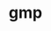---
title: "gmp"
layout: cache
categories: [package, develop]
meta: {"compilers": ["apple-clang@=16.0.0", "cce@=18.0.0", "gcc@=10.5.0", "gcc@=11.1.0", "gcc@=11.4.0", "gcc@=12.4.0", "gcc@=13.2.0", "gcc@=13.3.0", "gcc@=7.5.0", "oneapi@=2024.2.1"], "num_specs": 30, "num_specs_by_stack": {"aws-pcluster-neoverse_v1": 2, "aws-pcluster-x86_64_v4": 4, "data-vis-sdk": 2, "developer-tools-aarch64-linux-gnu": 2, "developer-tools-darwin": 2, "developer-tools-x86_64_v3-linux-gnu": 2, "e4s": 4, "e4s-cray-rhel": 2, "e4s-neoverse-v2": 2, "e4s-oneapi": 4, "hep": 2, "ml-linux-x86_64-rocm": 2, "radiuss": 2, "root": 30, "tutorial": 2}, "oss": ["amzn2", "centos7", "rhel8", "sequoia", "ubuntu18.04", "ubuntu20.04", "ubuntu22.04", "ubuntu24.04"], "platforms": ["darwin", "linux"], "stacks": ["aws-pcluster-neoverse_v1", "aws-pcluster-x86_64_v4", "data-vis-sdk", "developer-tools-aarch64-linux-gnu", "developer-tools-darwin", "developer-tools-x86_64_v3-linux-gnu", "e4s", "e4s-cray-rhel", "e4s-neoverse-v2", "e4s-oneapi", "hep", "ml-linux-x86_64-rocm", "radiuss", "root", "tutorial"], "targets": ["aarch64", "neoverse_v1", "neoverse_v2", "x86_64_v3", "x86_64_v4"], "versions": ["6.3.0"]}
spec_details: [{"compiler": "cce@=18.0.0", "hash": "3pvp2x7luwnpqnbnqsm7k6itd37ssa3t", "os": "rhel8", "platform": "linux", "size": "-", "stacks": ["e4s-cray-rhel", "root"], "target": "x86_64_v3", "variants": ["build_system=autotools", "+cxx", "libs=shared,static"], "versions": ["6.3.0"]}, {"compiler": "gcc@=12.4.0", "hash": "3zz22xbx2jsqumfosxq3sd3dlewceqwh", "os": "amzn2", "platform": "linux", "size": "-", "stacks": ["aws-pcluster-x86_64_v4", "root"], "target": "x86_64_v3", "variants": ["build_system=autotools", "+cxx", "libs=shared,static"], "versions": ["6.3.0"]}, {"compiler": "oneapi@=2024.2.1", "hash": "5gxeri4bzwl5lb75okrs5emuvecibsvk", "os": "ubuntu22.04", "platform": "linux", "size": "-", "stacks": ["e4s-oneapi", "root"], "target": "x86_64_v3", "variants": ["build_system=autotools", "+cxx", "libs=shared,static"], "versions": ["6.3.0"]}, {"compiler": "apple-clang@=16.0.0", "hash": "5jrbfiauzq7rjixdpvv3quksj3rmalij", "os": "sequoia", "platform": "darwin", "size": "-", "stacks": ["developer-tools-darwin", "root"], "target": "aarch64", "variants": ["build_system=autotools", "+cxx", "libs=shared,static"], "versions": ["6.3.0"]}, {"compiler": "gcc@=13.3.0", "hash": "5jwvciong4vjo3iplq3xcgrtan4neftn", "os": "rhel8", "platform": "linux", "size": "-", "stacks": ["developer-tools-aarch64-linux-gnu", "root"], "target": "aarch64", "variants": ["build_system=autotools", "+cxx", "libs=shared,static"], "versions": ["6.3.0"]}, {"compiler": "oneapi@=2024.2.1", "hash": "65xcuzawrpg534edvjqxwmaxoqzjujva", "os": "ubuntu22.04", "platform": "linux", "size": "-", "stacks": ["e4s-oneapi", "root"], "target": "x86_64_v3", "variants": ["build_system=autotools", "+cxx", "libs=shared,static"], "versions": ["6.3.0"]}, {"compiler": "gcc@=11.4.0", "hash": "75y2i6ee3oweecnoczyvyvnwveq4yrgi", "os": "ubuntu22.04", "platform": "linux", "size": "-", "stacks": ["e4s-neoverse-v2", "root"], "target": "neoverse_v2", "variants": ["build_system=autotools", "+cxx", "libs=shared,static"], "versions": ["6.3.0"]}, {"compiler": "gcc@=12.4.0", "hash": "abgfao6qxdbs3dfxziaxfiryckr66pou", "os": "amzn2", "platform": "linux", "size": "-", "stacks": ["aws-pcluster-x86_64_v4", "root"], "target": "x86_64_v4", "variants": ["build_system=autotools", "+cxx", "libs=shared,static"], "versions": ["6.3.0"]}, {"compiler": "oneapi@=2024.2.1", "hash": "al2ea6qe5cwzsp5p7x4rdrt5ll4f3hel", "os": "ubuntu22.04", "platform": "linux", "size": "-", "stacks": ["e4s-oneapi", "root"], "target": "x86_64_v3", "variants": ["build_system=autotools", "+cxx", "libs=shared,static"], "versions": ["6.3.0"]}, {"compiler": "gcc@=13.3.0", "hash": "cdoovihcjo5ti6tuwkn3k73prl7wqz67", "os": "rhel8", "platform": "linux", "size": "-", "stacks": ["developer-tools-aarch64-linux-gnu", "root"], "target": "aarch64", "variants": ["build_system=autotools", "+cxx", "libs=shared,static"], "versions": ["6.3.0"]}, {"compiler": "cce@=18.0.0", "hash": "ciaq3oqyvfg6prakx6a4kzieiaukpfms", "os": "rhel8", "platform": "linux", "size": "-", "stacks": ["e4s-cray-rhel", "root"], "target": "x86_64_v3", "variants": ["build_system=autotools", "+cxx", "libs=shared,static"], "versions": ["6.3.0"]}, {"compiler": "gcc@=10.5.0", "hash": "dfeoenmiv3nljlhjuqylnsq4763ahmrr", "os": "centos7", "platform": "linux", "size": "-", "stacks": ["developer-tools-x86_64_v3-linux-gnu", "root"], "target": "x86_64_v3", "variants": ["build_system=autotools", "+cxx", "libs=shared,static"], "versions": ["6.3.0"]}, {"compiler": "gcc@=12.4.0", "hash": "e4mv27lhou27osjehmjw6ccanmdnasrw", "os": "amzn2", "platform": "linux", "size": "-", "stacks": ["aws-pcluster-x86_64_v4", "root"], "target": "x86_64_v3", "variants": ["build_system=autotools", "+cxx", "libs=shared,static"], "versions": ["6.3.0"]}, {"compiler": "gcc@=12.4.0", "hash": "f272ujjgkg4upewvexkrr6bt66s4blpu", "os": "amzn2", "platform": "linux", "size": "-", "stacks": ["aws-pcluster-neoverse_v1", "root"], "target": "neoverse_v1", "variants": ["build_system=autotools", "+cxx", "libs=shared,static"], "versions": ["6.3.0"]}, {"compiler": "gcc@=11.4.0", "hash": "gufn3agz6lqshw3kjbtko3dmqs7qxpsn", "os": "ubuntu22.04", "platform": "linux", "size": "-", "stacks": ["e4s", "hep", "root", "tutorial"], "target": "x86_64_v3", "variants": ["build_system=autotools", "+cxx", "libs=shared,static"], "versions": ["6.3.0"]}, {"compiler": "gcc@=11.4.0", "hash": "heiufhgugfuofw7szpds35ittqaoznbn", "os": "ubuntu22.04", "platform": "linux", "size": "-", "stacks": ["e4s", "hep", "root", "tutorial"], "target": "x86_64_v3", "variants": ["build_system=autotools", "+cxx", "libs=shared,static"], "versions": ["6.3.0"]}, {"compiler": "gcc@=12.4.0", "hash": "itnnpcaidmbku7khrj3dqyq2skuhbbfq", "os": "amzn2", "platform": "linux", "size": "-", "stacks": ["aws-pcluster-x86_64_v4", "root"], "target": "x86_64_v4", "variants": ["build_system=autotools", "+cxx", "libs=shared,static"], "versions": ["6.3.0"]}, {"compiler": "apple-clang@=16.0.0", "hash": "k7x3kq42pm2fhscll6hvt6fd6lfmf76q", "os": "sequoia", "platform": "darwin", "size": "-", "stacks": ["developer-tools-darwin", "root"], "target": "aarch64", "variants": ["build_system=autotools", "+cxx", "libs=shared,static"], "versions": ["6.3.0"]}, {"compiler": "gcc@=7.5.0", "hash": "ls72mqijw3aeqzofr2xo6urrsdt4sped", "os": "ubuntu18.04", "platform": "linux", "size": "-", "stacks": ["radiuss", "root"], "target": "x86_64_v3", "variants": ["build_system=autotools", "+cxx", "libs=shared,static"], "versions": ["6.3.0"]}, {"compiler": "gcc@=11.1.0", "hash": "m4hnpgkto7nk7oyrbbxdx362owllke7m", "os": "ubuntu20.04", "platform": "linux", "size": "-", "stacks": ["data-vis-sdk", "root"], "target": "x86_64_v3", "variants": ["build_system=autotools", "+cxx", "libs=shared,static"], "versions": ["6.3.0"]}, {"compiler": "gcc@=11.4.0", "hash": "mritld77f6yflixsng4ae375vg73kgxx", "os": "ubuntu22.04", "platform": "linux", "size": "-", "stacks": ["e4s-neoverse-v2", "root"], "target": "neoverse_v2", "variants": ["build_system=autotools", "+cxx", "libs=shared,static"], "versions": ["6.3.0"]}, {"compiler": "gcc@=11.1.0", "hash": "p4tjyobuegs7ec3zvu4dqtlnskonaw43", "os": "ubuntu20.04", "platform": "linux", "size": "-", "stacks": ["data-vis-sdk", "root"], "target": "x86_64_v3", "variants": ["build_system=autotools", "+cxx", "libs=shared,static"], "versions": ["6.3.0"]}, {"compiler": "gcc@=7.5.0", "hash": "r37666uupsgufq46m7a3vfisjhd7mmvt", "os": "ubuntu18.04", "platform": "linux", "size": "-", "stacks": ["radiuss", "root"], "target": "x86_64_v3", "variants": ["build_system=autotools", "+cxx", "libs=shared,static"], "versions": ["6.3.0"]}, {"compiler": "gcc@=11.4.0", "hash": "sjbwajyie44upq4xxvmsuivhk2bep5o6", "os": "ubuntu22.04", "platform": "linux", "size": "-", "stacks": ["e4s", "root"], "target": "x86_64_v3", "variants": ["build_system=autotools", "+cxx", "libs=shared,static"], "versions": ["6.3.0"]}, {"compiler": "gcc@=10.5.0", "hash": "uffzekumzlyhp6anxipv3fshfbogn75v", "os": "centos7", "platform": "linux", "size": "-", "stacks": ["developer-tools-x86_64_v3-linux-gnu", "root"], "target": "x86_64_v3", "variants": ["build_system=autotools", "+cxx", "libs=shared,static"], "versions": ["6.3.0"]}, {"compiler": "oneapi@=2024.2.1", "hash": "ug4fiwpnuevbf2spebspr7ayyk3u6wtk", "os": "ubuntu22.04", "platform": "linux", "size": "-", "stacks": ["e4s-oneapi", "root"], "target": "x86_64_v3", "variants": ["build_system=autotools", "+cxx", "libs=shared,static"], "versions": ["6.3.0"]}, {"compiler": "gcc@=13.2.0", "hash": "um67ldfb7xydjkvkdw4eyzkhndcunxwk", "os": "ubuntu24.04", "platform": "linux", "size": "-", "stacks": ["ml-linux-x86_64-rocm", "root"], "target": "x86_64_v3", "variants": ["build_system=autotools", "+cxx", "libs=shared,static"], "versions": ["6.3.0"]}, {"compiler": "gcc@=13.2.0", "hash": "wy7busex3mgp7siy56l3uc5hjajrvfti", "os": "ubuntu24.04", "platform": "linux", "size": "-", "stacks": ["ml-linux-x86_64-rocm", "root"], "target": "x86_64_v3", "variants": ["build_system=autotools", "+cxx", "libs=shared,static"], "versions": ["6.3.0"]}, {"compiler": "gcc@=12.4.0", "hash": "xv3ytgyg7x63trs6xdyg53cdalvnlfsh", "os": "amzn2", "platform": "linux", "size": "-", "stacks": ["aws-pcluster-neoverse_v1", "root"], "target": "neoverse_v1", "variants": ["build_system=autotools", "+cxx", "libs=shared,static"], "versions": ["6.3.0"]}, {"compiler": "gcc@=11.4.0", "hash": "yfywoz3xllysk5xw2jykk4wfzpeo672x", "os": "ubuntu22.04", "platform": "linux", "size": "-", "stacks": ["e4s", "root"], "target": "x86_64_v3", "variants": ["build_system=autotools", "+cxx", "libs=shared,static"], "versions": ["6.3.0"]}]
---